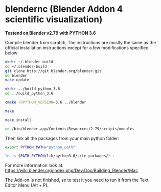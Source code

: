 # blendernc (Blender Addon 4 scientific visualization)
**Testend on Blender v2.79 with PYTHON 3.6**

Compile blender from scratch, The instructions are mostly the same as the official installation instructions except for a few modifications specified below: 

```bash
mkdir ~/.blender-build
cd ~/.blender-build
git clone http://git.blender.org/blender.git
cd blender
make update

mkdir ../build_python_3.6
cd ../build_python_3.6

cmake -DPYTHON_VERSION=3.6 ../blender

make

make install

cd /bin/blender.app/Contents/Resources/2.79/scripts/modules
```

Then link all the packages from your main python folder:
```bash
export PYTHON_PATH="python_path"

ln -s $PATH_PYTHON/lib/python3.6/site-packages/* .
```

For more information look at:
https://wiki.blender.org/index.php/Dev:Doc/Building_Blender/Mac

The Add-on is not finished, so to test it you need to run it from the Text Editor Menu (Alt + P).

